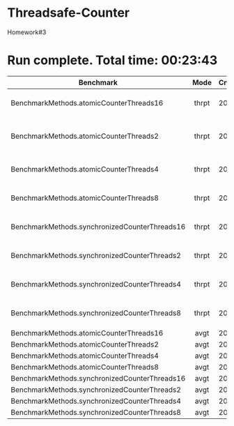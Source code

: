 # Threadsafe-Counter
Homework#3

# Run complete. Total time: 00:23:43

| Benchmark                           |         Mode | Cnt    |     Score   |      Error | Units |
|-------------------------------------|:------------:|--------|-------------|------------|-------|
|BenchmarkMethods.atomicCounterThreads16|        thrpt|   20|  37171036,096 ±  284794,613  ops/s|
|BenchmarkMethods.atomicCounterThreads2|         thrpt|   20|  61395268,568 ± 4417292,124  ops/s|
|BenchmarkMethods.atomicCounterThreads4|         thrpt|   20|  36669369,668 ±  379687,020  ops/s|
|BenchmarkMethods.atomicCounterThreads8|         thrpt|   20|  39651301,955 ±  290542,788  ops/s|
|BenchmarkMethods.synchronizedCounterThreads16|  thrpt|   20|  18451784,600 ±  106221,525  ops/s|
|BenchmarkMethods.synchronizedCounterThreads2|   thrpt|   20|  15132415,069 ±  673780,367  ops/s|
|BenchmarkMethods.synchronizedCounterThreads4|   thrpt|   20|  16238785,300 ±  251517,716  ops/s|
|BenchmarkMethods.synchronizedCounterThreads8|   thrpt|   20|  16407292,921 ±   90502,719  ops/s|
|BenchmarkMethods.atomicCounterThreads16|         avgt|   20|        ≈ 10⁻⁶                 s/op|
|BenchmarkMethods.atomicCounterThreads2|          avgt|   20|        ≈ 10⁻⁷                 s/op|
|BenchmarkMethods.atomicCounterThreads4|          avgt|   20|        ≈ 10⁻⁷                 s/op|
|BenchmarkMethods.atomicCounterThreads8|          avgt|   20|        ≈ 10⁻⁷                 s/op|
|BenchmarkMethods.synchronizedCounterThreads16|   avgt|   20|        ≈ 10⁻⁶                 s/op|
|BenchmarkMethods.synchronizedCounterThreads2|    avgt|   20|        ≈ 10⁻⁷                 s/op|
|BenchmarkMethods.synchronizedCounterThreads4|    avgt|   20|        ≈ 10⁻⁷                 s/op|
|BenchmarkMethods.synchronizedCounterThreads8|    avgt|   20|        ≈ 10⁻⁶                 s/op|
